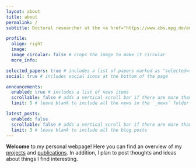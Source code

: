 ```yaml
---
layout: about
title: about
permalink: /
subtitle: Doctoral researcher at the <a href="https://www.cbs.mpg.de/employees/109781">Max Planck Institute for Human Cognitive and Brain Sciences</a>

profile:
  align: right
  image:
  image_circular: false # crops the image to make it circular
  more_info:

selected_papers: true # includes a list of papers marked as "selected={true}"
social: true # includes social icons at the bottom of the page

announcements:
  enabled: true # includes a list of news items
  scrollable: false # adds a vertical scroll bar if there are more than 3 news items
  limit: 5 # leave blank to include all the news in the `_news` folder

latest_posts:
  enabled: false
  scrollable: false # adds a vertical scroll bar if there are more than 3 new posts items
  limit: 3 # leave blank to include all the blog posts
---
```


**Welcome** to my personal webpage! Here you can find an overview of my <a href="/projects/">projects</a> and <a href="/publications/">publications</a>. In addition, I plan to post thoughts and ideas about things I find interesting.